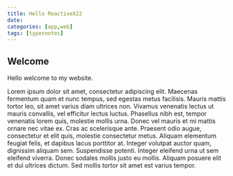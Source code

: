 ```yaml
---
title: Hello ReactiveX22
date: 
categories: [app,web]
tags: [typesnotes]
---
```


## Welcome

Hello welcome to my website.

Lorem ipsum dolor sit amet, consectetur adipiscing elit. Maecenas fermentum quam et nunc tempus, sed egestas metus facilisis. Mauris mattis tortor leo, sit amet varius diam ultrices non. Vivamus venenatis lectus ut mauris convallis, vel efficitur lectus luctus. Phasellus nibh est, tempor venenatis lorem quis, molestie mollis urna. Donec vel mauris et mi mattis ornare nec vitae ex. Cras ac scelerisque ante. Praesent odio augue, consectetur et elit quis, molestie consectetur metus. Aliquam elementum feugiat felis, et dapibus lacus porttitor at. Integer volutpat auctor quam, dignissim aliquam sem. Suspendisse potenti. Integer eleifend urna ut sem eleifend viverra. Donec sodales mollis justo eu mollis. Aliquam posuere elit et dui ultrices dictum. Sed mollis tortor sit amet est varius tempor.
